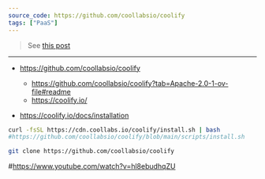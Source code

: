 ```yaml
---
source_code: https://github.com/coollabsio/coolify
tags: ["PaaS"]
---
```


> See [this post](https://jalcocert.github.io/JAlcocerT/deploying-software-with-paas-to-servers/#coolify)

---

* https://github.com/coollabsio/coolify
    * https://github.com/coollabsio/coolify?tab=Apache-2.0-1-ov-file#readme
    * https://coolify.io/


* https://coolify.io/docs/installation

```sh
curl -fsSL https://cdn.coollabs.io/coolify/install.sh | bash
#https://github.com/coollabsio/coolify/blob/main/scripts/install.sh

git clone https://github.com/coollabsio/coolify
```


#https://www.youtube.com/watch?v=hl8ebudhqZU